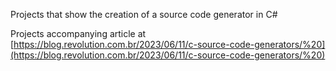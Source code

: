 Projects that show the creation of a source code generator in C#

Projects accompanying article at [https://blog.revolution.com.br/2023/06/11/c-source-code-generators/%20](https://blog.revolution.com.br/2023/06/11/c-source-code-generators/%20)